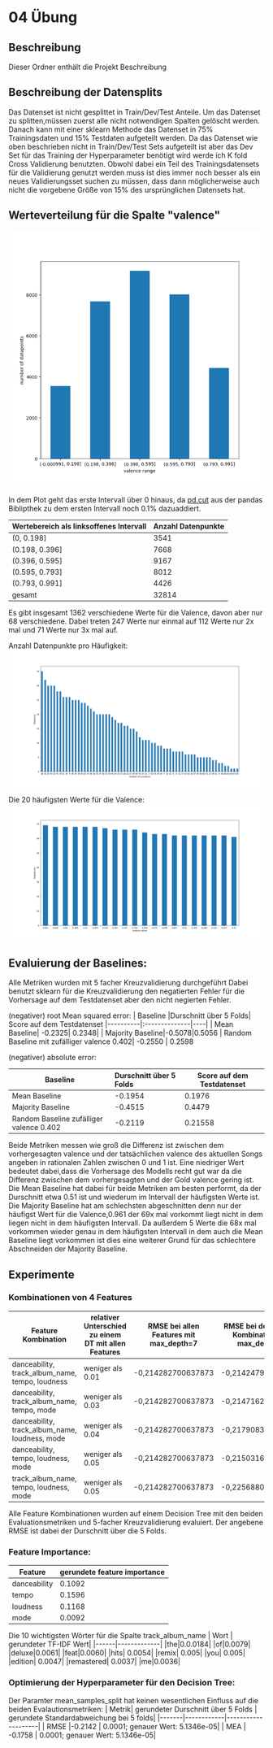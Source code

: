 # 04  Übung 

## Beschreibung
Dieser Ordner enthält die Projekt Beschreibung

## Beschreibung der Datensplits
Das Datenset ist nicht gesplittet in Train/Dev/Test Anteile. Um das Datenset zu splitten,müssen zuerst
alle nicht notwendigen Spalten gelöscht werden. Danach kann mit einer sklearn Methode das Datenset in 75% 
Trainingsdaten und 15% Testdaten aufgeteilt werden.
Da das Datenset wie oben beschrieben nicht in Train/Dev/Test Sets aufgeteilt ist aber das Dev Set für das 
Training der Hyperparameter benötigt wird werde ich K fold Cross Validierung benutzten. 
Obwohl dabei ein Teil des Trainingsdatensets für die Validierung genutzt werden muss ist dies immer noch besser
als ein neues Validierungsset suchen zu müssen, dass dann möglicherweise auch nicht die vorgebene Größe von 15% des 
ursprünglichen Datensets hat.

## Werteverteilung für die Spalte "valence"
![.Werte_verteilung](plots/valence_distribution.png)

In dem Plot geht das erste Intervall über 0 hinaus, da [pd.cut]( https://pandas.pydata.org/pandas-docs/stable/reference/api/pandas.cut.html) aus der pandas Biblipthek zu dem ersten Intervall noch 0.1% dazuaddiert. 

| Wertebereich als linksoffenes Intervall      | Anzahl Datenpunkte
|----------------------------------------------|------|
| (0, 0.198]         | 3541 |
| (0.198, 0.396]     | 7668 |
| (0.396, 0.595]     | 9167 |
| (0.595, 0.793]     | 8012 |
| (0.793, 0.991]     | 4426 |
| gesamt             | 32814|


Es gibt insgesamt 1362 verschiedene Werte für die Valence, davon aber nur 68 verschiedene. Dabei treten 247 Werte nur einmal auf 
112 Werte nur 2x mal und 71 Werte nur 3x mal auf. 

Anzahl Datenpunkte pro Häufigkeit:
![Werteverteilung](plots/datapoints_per_frequency.png)

Die 20 häufigsten Werte für die Valence:
![Werteverteilung](plots/20_most_frequent_values.png)

## Evaluierung der Baselines:
Alle Metriken wurden mit 5 facher Kreuzvalidierung durchgeführt
Dabei benutzt sklearn für die Kreuzvalidierung den negatierten Fehler
für die Vorhersage auf dem Testdatenset aber den nicht negierten Fehler.

(negativer) root Mean squared error:
| Baseline |Durschnitt über 5 Folds| Score auf dem Testdatenset
|----------|:--------------|----|
| Mean Baseline| -0.2325| 0.2348|
| Majority Baseline|-0.5078|0.5056
| Random Baseline mit zufälliger valence 0.402| -0.2550 | 0.2598

(negativer) absolute error: 

| Baseline |Durschnitt über 5 Folds|Score auf dem Testdatenset
|----------|:--------------|----|
| Mean Baseline| -0.1954| 0.1976
| Majority Baseline|-0.4515| 0.4479
| Random Baseline zufälliger valence 0.402|-0.2119 |0.21558|


Beide Metriken messen wie groß die Differenz ist zwischen dem vorhergesagten valence und der tatsächlichen valence des aktuellen Songs angeben in rationalen Zahlen zwischen 0 und 1 ist. Eine niedriger Wert bedeutet dabei,dass die Vorhersage des Modells recht gut war da die Differenz zwischen dem vorhergesagten und der Gold valence gering ist.
Die Mean Baseline hat dabei für beide Metriken am besten performt, da der Durschnitt etwa 0.51 ist und wiederum im Intervall der häufigsten Werte ist.
Die Majority Baseline hat am schlechsten abgeschnitten denn nur der häufigst Wert für die Valence,0.961 der 69x mal vorkommt liegt nicht in dem liegen nicht in dem häufigsten Intervall.
Da außerdem 5 Werte die 68x mal vorkommen wieder genau in dem häufigsten Intervall in dem auch die Mean Baseline liegt vorkommen ist dies eine weiterer Grund für das schlechtere Abschneiden der Majority Baseline.


## Experimente  

### Kombinationen von 4 Features 
| Feature Kombination | relativer Unterschied zu einem DT mit allen Features | RMSE bei allen Features mit max_depth=7 |RMSE bei der Feature Kombination mit max_depth=7|
|---------------------| ------------------------------------------------------|-------------------------------|-----------------------------------|
| danceability, track_album_name, tempo, loudness| weniger als 0.01| -0,214282700637873| -0,2142479455475|
| danceability, track_album_name, tempo, mode| weniger als 0.03|-0,214282700637873|-0,214716215132004|-0,217908397257487|
| danceability, track_album_name, loudness, mode| weniger als 0.04|-0,214282700637873|-0,217908397257487|
| danceability, tempo, loudness, mode| weniger als 0.05|-0,214282700637873| -0,215031645754395|
| track_album_name, tempo, loudness, mode| weniger als 0.05|-0,214282700637873|-0,225688084349699|


Alle Feature Kombinationen wurden auf einem Decision Tree
mit den beiden Evaluationsmetriken und 5-facher Kreuzvalidierung evaluiert.
Der angebene RMSE ist dabei der Durschnitt über die 5 Folds.

### Feature Importance: 
| Feature | gerundete feature importance|
|---------|-----------------------------|
danceability |0.1092|
tempo|0.1596|
loudness|0.1168|
mode| 0.0092|


Die 10 wichtigsten Wörter für die Spalte track_album_name
| Wort | gerundeter TF-IDF Wert|
|------|-------------|
|the|0.0.0184|
|of|0.0079|
|deluxe|0.0061|
|feat|0.0060|
|hits| 0.0054|
|remix| 0.005|
|you| 0.005|
|edition| 0.0047|
|remastered| 0.0037|
|me|0.0036|


### Optimierung der Hyperparameter für den Decision Tree: 
Der Paramter mean_samples_split hat keinen wesentlichen Einfluss auf die beiden Evalautionsmetriken:
| Metrik| gerundeter Durschnitt über 5 Folds | gerundete Standardabweichung bei 5 folds|
|-------|------------|--------------------|
| RMSE |-0.2142 | 0.0001; genauer Wert: 5.1346e-05|
| MEA | -0.1758 | 0.0001; genauer Wert: 5.1346e-05|

